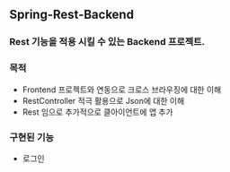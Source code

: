 ## Spring-Rest-Backend

### Rest 기능을 적용 시킬 수 있는 Backend 프로젝트.

### 목적
 * Frontend 프로젝트와 연동으로 크로스 브라우징에 대한 이해
 * RestController 적극 활용으로 Json에 대한 이해
 * Rest 임으로 추가적으로 클아이언트에 앱 추가 
 
### 구현된 기능
 * 로그인
 
